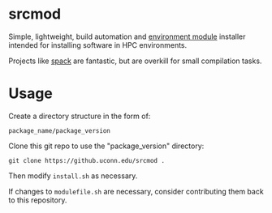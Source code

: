 # srcmod

Simple, lightweight, build automation and
[environment module](https://en.wikipedia.org/wiki/Environment_Modules_(software)) installer
intended for installing software in HPC environments.

Projects like [spack](/llnl/spack) are fantastic,
but are overkill for small compilation tasks.

# Usage

Create a directory structure in the form of:

    package_name/package_version

Clone this git repo to use the "package_version" directory:

	git clone https://github.uconn.edu/srcmod .

Then modify `install.sh` as necessary.

If changes to `modulefile.sh` are necessary,
consider contributing them back to this repository.

